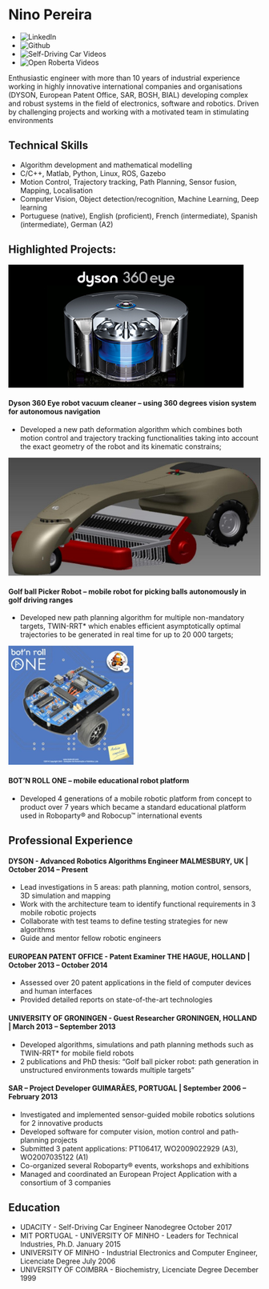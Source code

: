 # Nino Pereira

* ![LinkedIn](https://www.linkedin.com/in/ninopereira/)
* ![Github](https://github.com/ninopereira)
* ![Self-Driving Car Videos](https://www.youtube.com/channel/UCNnQaj9udJOO4T6Zjg08c4Q?view_as=subscriber)
* ![Open Roberta Videos](https://www.youtube.com/channel/UCz9RFc6CI_rdttt1P1JSFzw?view_as=subscriber)

Enthusiastic engineer with more than 10 years of industrial experience working in highly innovative international companies and organisations (DYSON, European Patent Office, SAR, BOSH, BIAL) developing complex and robust systems in the field of electronics, software and robotics. Driven by challenging projects and working with a motivated team in stimulating environments

## Technical Skills
* Algorithm development and mathematical modelling
* C/C++, Matlab, Python, Linux, ROS, Gazebo
* Motion Control, Trajectory tracking, Path Planning, Sensor fusion, Mapping, Localisation
* Computer Vision, Object detection/recognition, Machine Learning, Deep learning
* Portuguese (native), English (proficient), French (intermediate), Spanish (intermediate), German (A2)


## Highlighted Projects:

![360Eye](360Eye.jpeg)
#### Dyson 360 Eye robot vacuum cleaner – using 360 degrees vision system for autonomous navigation
* Developed a new path deformation algorithm which combines both motion control and trajectory tracking functionalities taking into account the exact geometry of the robot and its kinematic constrains;

![Golf ball Picker Robot](GoGrab.jpg)
#### Golf ball Picker Robot – mobile robot for picking balls autonomously in golf driving ranges
* Developed new path planning algorithm for multiple non-mandatory targets, TWIN-RRT* which enables efficient asymptotically optimal trajectories to be generated in real time for up to 20 000 targets;

![Bot'n Roll ONE](botnrollONE.png)
#### BOT’N ROLL ONE – mobile educational robot platform 
* Developed 4 generations of a mobile robotic platform from concept to product over 7 years which became a standard educational platform used in Roboparty® and Robocup™ international events

## Professional Experience
#### DYSON - Advanced Robotics Algorithms Engineer                             MALMESBURY, UK | October 2014 – Present
* Lead investigations in 5 areas: path planning, motion control, sensors, 3D simulation and mapping
* Work with the architecture team to identify functional requirements in 3 mobile robotic projects
* Collaborate with test teams to define testing strategies for new algorithms
* Guide and mentor fellow robotic engineers

#### EUROPEAN PATENT OFFICE - Patent Examiner            THE HAGUE, HOLLAND | October 2013 – October 2014
* Assessed over 20 patent applications in the field of computer devices and human interfaces
* Provided detailed reports on state-of-the-art technologies
 
#### UNIVERSITY OF GRONINGEN - Guest Researcher     GRONINGEN, HOLLAND | March 2013 – September 2013
* Developed algorithms, simulations and path planning methods such as TWIN-RRT* for mobile field robots
* 2 publications and PhD thesis: “Golf ball picker robot: path generation in unstructured environments towards multiple targets”

#### SAR – Project Developer                                          GUIMARÃES, PORTUGAL | September 2006 – February 2013
* Investigated and implemented sensor-guided mobile robotics solutions for 2 innovative products
* Developed software for computer vision, motion control and path-planning projects
* Submitted 3 patent applications: PT106417, WO2009022929 (A3), WO2007035122 (A1)
* Co-organized several Roboparty® events, workshops and exhibitions
* Managed and coordinated an European Project Application with a consortium of 3 companies

## Education
* UDACITY - Self-Driving Car Engineer Nanodegree                                                  October 2017
* MIT PORTUGAL - UNIVERSITY OF MINHO - Leaders for Technical Industries, Ph.D.                    January 2015
* UNIVERSITY OF MINHO - Industrial Electronics and Computer Engineer, Licenciate Degree           July  2006
* UNIVERSITY OF COIMBRA - Biochemistry, Licenciate Degree                                         December 1999

